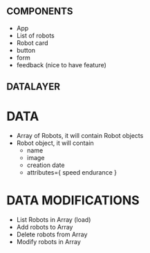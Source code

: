 ## COMPONENTS

- App
- List of robots
- Robot card
- button
- form
- feedback (nice to have feature)

## DATALAYER

# DATA

- Array of Robots, it will contain Robot objects
- Robot object, it will contain
  - name
  - image
  - creation date
  - attributes={
    speed
    endurance
    }

# DATA MODIFICATIONS

- List Robots in Array (load)
- Add robots to Array
- Delete robots from Array
- Modify robots in Array
